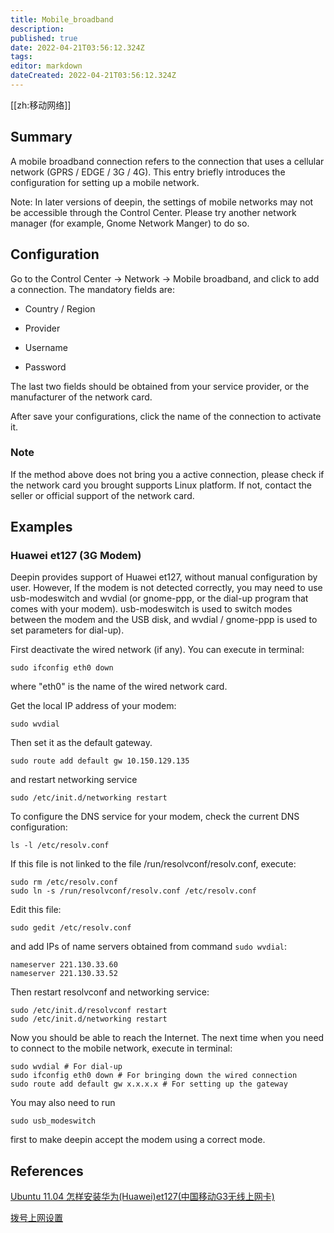 ```yaml
---
title: Mobile_broadband
description: 
published: true
date: 2022-04-21T03:56:12.324Z
tags: 
editor: markdown
dateCreated: 2022-04-21T03:56:12.324Z
---
```


[[zh:移动网络]]


## Summary

A mobile broadband connection refers to the connection that uses a cellular network (GPRS / EDGE / 3G / 4G). This entry briefly introduces the configuration for setting up a mobile network.

Note: In later versions of deepin, the settings of mobile networks may not be accessible through the Control Center. Please try another network manager (for example, Gnome Network Manger) to do so.

## Configuration

Go to the Control Center -> Network -> Mobile broadband, and click to add a connection. The mandatory fields are:

* Country / Region

* Provider

* Username

* Password

The last two fields should be obtained from your service provider, or the manufacturer of the network card.

After save your configurations, click the name of the connection to activate it.

### Note

If the method above does not bring you a active connection, please check if the network card you brought supports Linux platform. If not, contact the seller or official support of the network card.

## Examples

### Huawei et127 (3G Modem)

Deepin provides support of Huawei et127, without manual configuration by user. However, If the modem is not detected correctly, you may need to use usb-modeswitch and wvdial (or gnome-ppp, or the dial-up program that comes with your modem). usb-modeswitch is used to switch modes between the modem and the USB disk, and wvdial / gnome-ppp is used to set parameters for dial-up).

First deactivate the wired network (if any). You can execute in terminal:

    sudo ifconfig eth0 down

where "eth0" is the name of the wired network card.

Get the local IP address of your modem:

    sudo wvdial

Then set it as the default gateway.

    sudo route add default gw 10.150.129.135

and restart networking service

    sudo /etc/init.d/networking restart

To configure the DNS service for your modem, check the current DNS configuration:

    ls -l /etc/resolv.conf

If this file is not linked to the file /run/resolvconf/resolv.conf, execute:

    sudo rm /etc/resolv.conf
    sudo ln -s /run/resolvconf/resolv.conf /etc/resolv.conf 

Edit this file:

    sudo gedit /etc/resolv.conf

and add IPs of name servers obtained from command `sudo wvdial`:

    nameserver 221.130.33.60
    nameserver 221.130.33.52

Then restart resolvconf and networking service:

    sudo /etc/init.d/resolvconf restart
    sudo /etc/init.d/networking restart

Now you should be able to reach the Internet. The next time when you need to connect to the mobile network, execute in terminal:

    sudo wvdial # For dial-up
    sudo ifconfig eth0 down # For bringing down the wired connection
    sudo route add default gw x.x.x.x # For setting up the gateway

You may also need to run

    sudo usb_modeswitch

first to make deepin accept the modem using a correct mode.

## References

[Ubuntu 11.04 怎样安装华为(Huawei)et127(中国移动G3无线上网卡)](http://zhidao.baidu.com/question/320409484.html)

[拨号上网设置](http://wiki.linuxdeepin.com/index.php/ADSL_%E6%8B%A8%E5%8F%B7%E4%B8%8A%E7%BD%91%E8%AE%BE%E7%BD%AE)